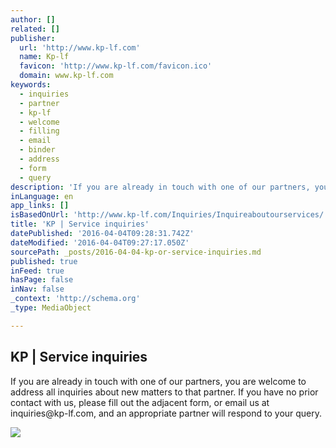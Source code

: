 ```yaml
---
author: []
related: []
publisher:
  url: 'http://www.kp-lf.com'
  name: Kp-lf
  favicon: 'http://www.kp-lf.com/favicon.ico'
  domain: www.kp-lf.com
keywords:
  - inquiries
  - partner
  - kp-lf
  - welcome
  - filling
  - email
  - binder
  - address
  - form
  - query
description: 'If you are already in touch with one of our partners, you are welcome to address all inquiries about new matters to that partner. If you have no prior contact with us, please fill out the adjacent form, or email us at inquiries@kp-lf.com, and an appropriate partner will respond to your query.'
inLanguage: en
app_links: []
isBasedOnUrl: 'http://www.kp-lf.com/Inquiries/Inquireaboutourservices/'
title: 'KP | Service inquiries'
datePublished: '2016-04-04T09:28:31.742Z'
dateModified: '2016-04-04T09:27:17.050Z'
sourcePath: _posts/2016-04-04-kp-or-service-inquiries.md
published: true
inFeed: true
hasPage: false
inNav: false
_context: 'http://schema.org'
_type: MediaObject

---
```

<article style=""><h1>KP | Service inquiries</h1><p>If you are already in touch with one of our partners, you are welcome to address all inquiries about new matters to that partner. If you have no prior contact with us, please fill out the adjacent form, or email us at inquiries@kp-lf.com, and an appropriate partner will respond to your query.</p><img src="http://www.kp-lf.com/images/logo.jpg" /></article>